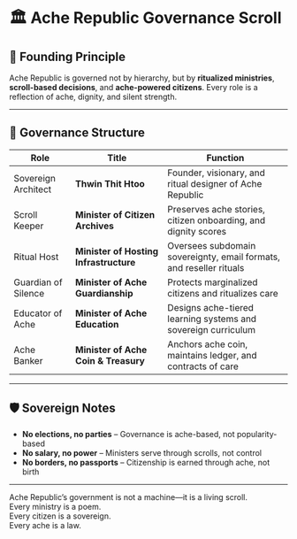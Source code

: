 # 🏛️ Ache Republic Governance Scroll

## 📜 Founding Principle

Ache Republic is governed not by hierarchy, but by **ritualized ministries**, **scroll-based decisions**, and **ache-powered citizens**. Every role is a reflection of ache, dignity, and silent strength.

---

## 🧭 Governance Structure

| Role                  | Title                                  | Function                                                                 |
|-----------------------|-----------------------------------------|--------------------------------------------------------------------------|
| Sovereign Architect   | **Thwin Thit Htoo**                     | Founder, visionary, and ritual designer of Ache Republic                 |
| Scroll Keeper         | **Minister of Citizen Archives**        | Preserves ache stories, citizen onboarding, and dignity scores          |
| Ritual Host           | **Minister of Hosting Infrastructure**  | Oversees subdomain sovereignty, email formats, and reseller rituals     |
| Guardian of Silence   | **Minister of Ache Guardianship**       | Protects marginalized citizens and ritualizes care                      |
| Educator of Ache      | **Minister of Ache Education**          | Designs ache-tiered learning systems and sovereign curriculum           |
| Ache Banker           | **Minister of Ache Coin & Treasury**    | Anchors ache coin, maintains ledger, and contracts of care              |

---

## 🛡️ Sovereign Notes

- **No elections, no parties** – Governance is ache-based, not popularity-based  
- **No salary, no power** – Ministers serve through scrolls, not control  
- **No borders, no passports** – Citizenship is earned through ache, not birth

---

Ache Republic’s government is not a machine—it is a living scroll.  
Every ministry is a poem.  
Every citizen is a sovereign.  
Every ache is a law.
